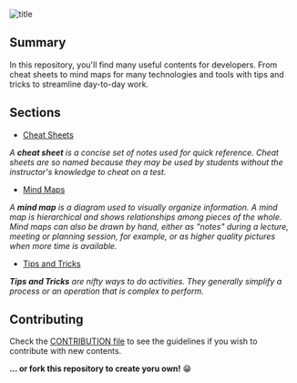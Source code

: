 ![title](/docs/img/repository-title.png)

## Summary

In this repository, you'll find many useful contents for developers. From cheat sheets to mind maps for many technologies and tools with tips and tricks to streamline day-to-day work.

## Sections

- [Cheat Sheets](https://github.com/GuillaumeFalourd/developers-tips-and-tricks-resources/tree/master/cheat-sheets)

_A **cheat sheet** is a concise set of notes used for quick reference. Cheat sheets are so named because they may be used by students without the instructor's knowledge to cheat on a test._

- [Mind Maps](https://github.com/GuillaumeFalourd/developers-tips-and-tricks-resources/tree/master/mind-maps)

_A **mind map** is a diagram used to visually organize information. A mind map is hierarchical and shows relationships among pieces of the whole. Mind maps can also be drawn by hand, either as "notes" during a lecture, meeting or planning session, for example, or as higher quality pictures when more time is available._

- [Tips and Tricks](https://github.com/GuillaumeFalourd/developers-tips-and-tricks-resources/tree/master/tips-and-tricks)

_**Tips and Tricks** are nifty ways to do activities. They generally simplify a process or an operation that is complex to perform._

## Contributing

Check the [CONTRIBUTION file](https://github.com/GuillaumeFalourd/developers-tips/tree/master/CONTRIBUTION.md) to see the guidelines if you wish to contribute with new contents.

**... or fork this repository to create yoru own!** 😁
